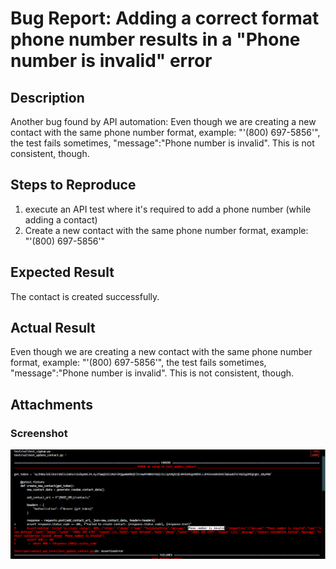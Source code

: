 # Bug Report: Adding a correct format phone number results in a "Phone number is invalid" error

## Description

Another bug found by API automation: Even though we are creating a new contact with the same phone number format, example: "'(800) 697-5856'", the test fails sometimes, "message":"Phone number is invalid".
This is not consistent, though.

## Steps to Reproduce

1. execute an API test where it's required to add a phone number (while adding a contact)
2. Create a new contact with the same phone number format, example: "'(800) 697-5856'"

## Expected Result

The contact is created successfully.

## Actual Result

Even though we are creating a new contact with the same phone number format, example: "'(800) 697-5856'", the test fails sometimes, "message":"Phone number is invalid".
This is not consistent, though.

## Attachments

### Screenshot

![Screenshot showing failure](./test_evidence_bugs/phone_number_bug.png)
